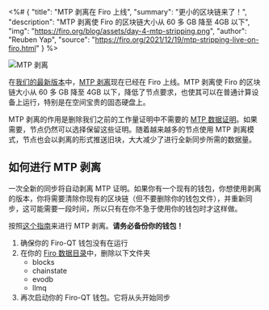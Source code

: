<%# {
  "title": "MTP 剥离在 Firo 上线",
  "summary": "更小的区块链来了！",
  "description": "MTP 剥离使 Firo 的区块链大小从 60 多 GB 降至 4GB 以下",
  "img": "https://firo.org/blog/assets/day-4-mtp-stripping.png",
  "author": "Reuben Yap",
  "source": "https://firo.org/2021/12/19/mtp-stripping-live-on-firo.html"
} %>

![MTP 剥离](https://firo.org/blog/assets/day-4-mtp-stripping.png#size=8000x4000)

在[我们的最新版本](https://github.com/firoorg/firo/releases)中，[MTP 剥离](https://firo.org/2021/11/08/mtp-data-stripping.html)现在已经在 Firo 上线。MTP 剥离使 Firo 的区块链大小从 60 多 GB 降至 4GB 以下，降低了节点要求，也使其可以在普通计算设备上运行，特别是在空间宝贵的固态硬盘上。

MTP 剥离的作用是删除我们之前的工作量证明中不需要的 [MTP 数据证明](https://arxiv.org/pdf/1606.03588.pdf)。如果需要，节点仍然可以选择保留这些证明。随着越来越多的节点使用 MTP 剥离模式，节点也会以剥离的形式推送旧块，大大减少了进行全新同步所需的数据量。

## 如何进行 MTP 剥离

一次全新的同步将自动剥离 MTP 证明。如果你有一个现有的钱包，你想使用剥离的版本，你将需要清除你现有的区块链（但不要删除你的钱包文件），并重新同步，这可能需要一段时间，所以只有在你不急于使用你的钱包时才这样做。

按照[这个指南](https://github.com/firoorg/firo/wiki/MTP-stripping)来进行 MTP 剥离。**请务必备份你的钱包！**

1. 确保你的 Firo-QT 钱包没有在运行
2. 在你的 [Firo 数据目录](https://github.com/firoorg/firo/wiki/Default-data-directories)中，删除以下文件夹
    * blocks
    * chainstate
    * evodb
    * llmq
3. 再次启动你的 Firo-QT 钱包。它将从头开始同步
